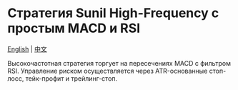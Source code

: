 # Стратегия Sunil High-Frequency с простым MACD и RSI
[English](README.md) | [中文](README_cn.md)

Высокочастотная стратегия торгует на пересечениях MACD с фильтром RSI. Управление риском осуществляется через ATR-основанные стоп-лосс, тейк-профит и трейлинг-стоп.
